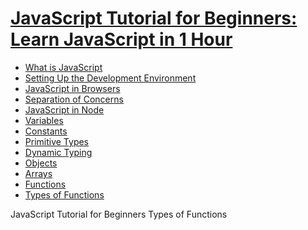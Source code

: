 # [JavaScript Tutorial for Beginners: Learn JavaScript in 1 Hour](https://youtu.be/W6NZfCO5SIk)

* [What is JavaScript](https://youtu.be/W6NZfCO5SIk)
* [Setting Up the Development Environment](https://youtu.be/W6NZfCO5SIk?t=283)
* [JavaScript in Browsers](https://youtu.be/W6NZfCO5SIk?t=473)
* [Separation of Concerns](https://youtu.be/W6NZfCO5SIk?t=702)
* [JavaScript in Node](https://youtu.be/W6NZfCO5SIk?t=828)
* [Variables](https://youtu.be/W6NZfCO5SIk?t=974)
* [Constants](https://youtu.be/W6NZfCO5SIk?t=1311)
* [Primitive Types](https://youtu.be/W6NZfCO5SIk?t=1418)
* [Dynamic Typing](https://youtu.be/W6NZfCO5SIk?t=1610)
* [Objects](https://youtu.be/W6NZfCO5SIk?t=1808)
* [Arrays](https://youtu.be/W6NZfCO5SIk?t=2125)
* [Functions](https://youtu.be/W6NZfCO5SIk?t=2385)
* [Types of Functions](https://youtu.be/W6NZfCO5SIk?t=2666) 

JavaScript Tutorial for Beginners
    Types of Functions